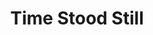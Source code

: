 ---
layout: product
id: 2062566621246
title: Time Stood Still
body_html: >-
  <p>Taken in North Vancouver, BC in the fall of 2017.</p>

  <p>While standing on the balcony of my apartment one morning, I saw a moment that would inspire many more photographs of this bridge and the fog surrounding it. The Lions Gate bridge always has such a beautiful charm on it’s own, but surround it with slow rolling fog, and it transforms to a moment stopped in time.</p>

  <p> </p>
vendor: Connell McCarthy
product_type: Photo Print
created_at: 2019-03-17T13:34:28-04:00
handle: time-stood-still
updated_at: 2022-01-18T10:42:44-05:00
published_at: 2018-08-22T19:38:24-04:00
template_suffix: ""
status: active
published_scope: global
tags: Batch 03, bridge, fall, fog, foggy, Print
admin_graphql_api_id: gid://shopify/Product/2062566621246
variants:
  - id: 39577252233278
    product_id: 2062566621246
    title: 8x10” / Full Colour
    price: "35.00"
    sku: CM-PP-B3-10-XXS-FC
    position: 1
    inventory_policy: deny
    compare_at_price: null
    fulfillment_service: manual
    inventory_management: null
    option1: 8x10”
    option2: Full Colour
    option3: null
    created_at: 2021-09-01T15:43:37-04:00
    updated_at: 2021-09-01T15:44:02-04:00
    taxable: true
    barcode: ""
    grams: 208
    image_id: 6301857447998
    weight: 0.208
    weight_unit: kg
    inventory_item_id: 41671692877886
    inventory_quantity: 0
    old_inventory_quantity: 0
    requires_shipping: true
    admin_graphql_api_id: gid://shopify/ProductVariant/39577252233278
  - id: 39577252266046
    product_id: 2062566621246
    title: 8x10” / Black & White
    price: "35.00"
    sku: CM-PP-B3-10-XXS-BW
    position: 2
    inventory_policy: deny
    compare_at_price: null
    fulfillment_service: manual
    inventory_management: null
    option1: 8x10”
    option2: Black & White
    option3: null
    created_at: 2021-09-01T15:43:37-04:00
    updated_at: 2021-09-01T15:44:02-04:00
    taxable: true
    barcode: ""
    grams: 208
    image_id: 6301857382462
    weight: 0.208
    weight_unit: kg
    inventory_item_id: 41671692910654
    inventory_quantity: 0
    old_inventory_quantity: 0
    requires_shipping: true
    admin_graphql_api_id: gid://shopify/ProductVariant/39577252266046
  - id: 39577252298814
    product_id: 2062566621246
    title: 8.5x11” / Full Colour
    price: "35.00"
    sku: CM-PP-B3-10-XS-FC
    position: 3
    inventory_policy: deny
    compare_at_price: null
    fulfillment_service: manual
    inventory_management: null
    option1: 8.5x11”
    option2: Full Colour
    option3: null
    created_at: 2021-09-01T15:43:37-04:00
    updated_at: 2021-09-01T15:44:02-04:00
    taxable: true
    barcode: ""
    grams: 208
    image_id: 6301857447998
    weight: 0.208
    weight_unit: kg
    inventory_item_id: 41671692943422
    inventory_quantity: 0
    old_inventory_quantity: 0
    requires_shipping: true
    admin_graphql_api_id: gid://shopify/ProductVariant/39577252298814
  - id: 39577252331582
    product_id: 2062566621246
    title: 8.5x11” / Black & White
    price: "35.00"
    sku: CM-PP-B3-10-XS-BW
    position: 4
    inventory_policy: deny
    compare_at_price: null
    fulfillment_service: manual
    inventory_management: null
    option1: 8.5x11”
    option2: Black & White
    option3: null
    created_at: 2021-09-01T15:43:37-04:00
    updated_at: 2021-09-01T15:44:02-04:00
    taxable: true
    barcode: ""
    grams: 208
    image_id: 6301857382462
    weight: 0.208
    weight_unit: kg
    inventory_item_id: 41671692976190
    inventory_quantity: 0
    old_inventory_quantity: 0
    requires_shipping: true
    admin_graphql_api_id: gid://shopify/ProductVariant/39577252331582
  - id: 39577252364350
    product_id: 2062566621246
    title: 13x19” / Full Colour
    price: "40.00"
    sku: CM-PP-B3-10-S-FC
    position: 5
    inventory_policy: deny
    compare_at_price: null
    fulfillment_service: manual
    inventory_management: null
    option1: 13x19”
    option2: Full Colour
    option3: null
    created_at: 2021-09-01T15:43:37-04:00
    updated_at: 2021-09-01T15:44:02-04:00
    taxable: true
    barcode: ""
    grams: 208
    image_id: 6301857447998
    weight: 0.208
    weight_unit: kg
    inventory_item_id: 41671693008958
    inventory_quantity: 0
    old_inventory_quantity: 0
    requires_shipping: true
    admin_graphql_api_id: gid://shopify/ProductVariant/39577252364350
  - id: 39577252397118
    product_id: 2062566621246
    title: 13x19” / Black & White
    price: "40.00"
    sku: CM-PP-B3-10-S-BW
    position: 6
    inventory_policy: deny
    compare_at_price: null
    fulfillment_service: manual
    inventory_management: null
    option1: 13x19”
    option2: Black & White
    option3: null
    created_at: 2021-09-01T15:43:37-04:00
    updated_at: 2021-09-01T15:44:02-04:00
    taxable: true
    barcode: ""
    grams: 208
    image_id: 6301857382462
    weight: 0.208
    weight_unit: kg
    inventory_item_id: 41671693041726
    inventory_quantity: 0
    old_inventory_quantity: 0
    requires_shipping: true
    admin_graphql_api_id: gid://shopify/ProductVariant/39577252397118
  - id: 39577252429886
    product_id: 2062566621246
    title: 16x20” / Full Colour
    price: "50.00"
    sku: CM-PP-B3-10-M-FC
    position: 7
    inventory_policy: deny
    compare_at_price: null
    fulfillment_service: manual
    inventory_management: null
    option1: 16x20”
    option2: Full Colour
    option3: null
    created_at: 2021-09-01T15:43:37-04:00
    updated_at: 2021-09-01T15:44:02-04:00
    taxable: true
    barcode: ""
    grams: 208
    image_id: 6301857447998
    weight: 0.208
    weight_unit: kg
    inventory_item_id: 41671693074494
    inventory_quantity: 0
    old_inventory_quantity: 0
    requires_shipping: true
    admin_graphql_api_id: gid://shopify/ProductVariant/39577252429886
  - id: 39577252462654
    product_id: 2062566621246
    title: 16x20” / Black & White
    price: "50.00"
    sku: CM-PP-B3-10-M-BW
    position: 8
    inventory_policy: deny
    compare_at_price: null
    fulfillment_service: manual
    inventory_management: null
    option1: 16x20”
    option2: Black & White
    option3: null
    created_at: 2021-09-01T15:43:37-04:00
    updated_at: 2021-09-01T15:44:02-04:00
    taxable: true
    barcode: ""
    grams: 208
    image_id: 6301857382462
    weight: 0.208
    weight_unit: kg
    inventory_item_id: 41671693107262
    inventory_quantity: 0
    old_inventory_quantity: 0
    requires_shipping: true
    admin_graphql_api_id: gid://shopify/ProductVariant/39577252462654
  - id: 39577252495422
    product_id: 2062566621246
    title: 20x24” / Full Colour
    price: "60.00"
    sku: CM-PP-B3-10-L-FC
    position: 9
    inventory_policy: deny
    compare_at_price: null
    fulfillment_service: manual
    inventory_management: null
    option1: 20x24”
    option2: Full Colour
    option3: null
    created_at: 2021-09-01T15:43:37-04:00
    updated_at: 2021-09-01T15:44:02-04:00
    taxable: true
    barcode: ""
    grams: 208
    image_id: 6301857447998
    weight: 0.208
    weight_unit: kg
    inventory_item_id: 41671693140030
    inventory_quantity: 0
    old_inventory_quantity: 0
    requires_shipping: true
    admin_graphql_api_id: gid://shopify/ProductVariant/39577252495422
  - id: 39577252528190
    product_id: 2062566621246
    title: 20x24” / Black & White
    price: "60.00"
    sku: CM-PP-B3-10-L-BW
    position: 10
    inventory_policy: deny
    compare_at_price: null
    fulfillment_service: manual
    inventory_management: null
    option1: 20x24”
    option2: Black & White
    option3: null
    created_at: 2021-09-01T15:43:37-04:00
    updated_at: 2021-09-01T15:44:02-04:00
    taxable: true
    barcode: ""
    grams: 208
    image_id: 6301857382462
    weight: 0.208
    weight_unit: kg
    inventory_item_id: 41671693172798
    inventory_quantity: 0
    old_inventory_quantity: 0
    requires_shipping: true
    admin_graphql_api_id: gid://shopify/ProductVariant/39577252528190
  - id: 39577252560958
    product_id: 2062566621246
    title: 20x30” / Full Colour
    price: "70.00"
    sku: CM-PP-B3-10-XL-FC
    position: 11
    inventory_policy: deny
    compare_at_price: null
    fulfillment_service: manual
    inventory_management: null
    option1: 20x30”
    option2: Full Colour
    option3: null
    created_at: 2021-09-01T15:43:37-04:00
    updated_at: 2021-09-01T15:44:02-04:00
    taxable: true
    barcode: ""
    grams: 208
    image_id: 6301857447998
    weight: 0.208
    weight_unit: kg
    inventory_item_id: 41671693205566
    inventory_quantity: 0
    old_inventory_quantity: 0
    requires_shipping: true
    admin_graphql_api_id: gid://shopify/ProductVariant/39577252560958
  - id: 39577252593726
    product_id: 2062566621246
    title: 20x30” / Black & White
    price: "70.00"
    sku: CM-PP-B3-10-XL-BW
    position: 12
    inventory_policy: deny
    compare_at_price: null
    fulfillment_service: manual
    inventory_management: null
    option1: 20x30”
    option2: Black & White
    option3: null
    created_at: 2021-09-01T15:43:37-04:00
    updated_at: 2021-09-01T15:44:02-04:00
    taxable: true
    barcode: ""
    grams: 208
    image_id: 6301857382462
    weight: 0.208
    weight_unit: kg
    inventory_item_id: 41671693238334
    inventory_quantity: 0
    old_inventory_quantity: 0
    requires_shipping: true
    admin_graphql_api_id: gid://shopify/ProductVariant/39577252593726
  - id: 39577252626494
    product_id: 2062566621246
    title: 24x36” / Full Colour
    price: "90.00"
    sku: CM-PP-B3-10-XXL-FC
    position: 13
    inventory_policy: deny
    compare_at_price: null
    fulfillment_service: manual
    inventory_management: null
    option1: 24x36”
    option2: Full Colour
    option3: null
    created_at: 2021-09-01T15:43:37-04:00
    updated_at: 2021-09-01T15:44:02-04:00
    taxable: true
    barcode: ""
    grams: 208
    image_id: 6301857447998
    weight: 0.208
    weight_unit: kg
    inventory_item_id: 41671693271102
    inventory_quantity: 0
    old_inventory_quantity: 0
    requires_shipping: true
    admin_graphql_api_id: gid://shopify/ProductVariant/39577252626494
  - id: 39577252659262
    product_id: 2062566621246
    title: 24x36” / Black & White
    price: "90.00"
    sku: CM-PP-B3-10-XXL-BW
    position: 14
    inventory_policy: deny
    compare_at_price: null
    fulfillment_service: manual
    inventory_management: null
    option1: 24x36”
    option2: Black & White
    option3: null
    created_at: 2021-09-01T15:43:37-04:00
    updated_at: 2021-09-01T15:44:02-04:00
    taxable: true
    barcode: ""
    grams: 208
    image_id: 6301857382462
    weight: 0.208
    weight_unit: kg
    inventory_item_id: 41671693303870
    inventory_quantity: 0
    old_inventory_quantity: 0
    requires_shipping: true
    admin_graphql_api_id: gid://shopify/ProductVariant/39577252659262
  - id: 39577252692030
    product_id: 2062566621246
    title: 30x40” / Full Colour
    price: "100.00"
    sku: CM-PP-B3-10-XXXL-FC
    position: 15
    inventory_policy: deny
    compare_at_price: null
    fulfillment_service: manual
    inventory_management: null
    option1: 30x40”
    option2: Full Colour
    option3: null
    created_at: 2021-09-01T15:43:37-04:00
    updated_at: 2021-09-01T15:44:02-04:00
    taxable: true
    barcode: ""
    grams: 208
    image_id: 6301857447998
    weight: 0.208
    weight_unit: kg
    inventory_item_id: 41671693336638
    inventory_quantity: 0
    old_inventory_quantity: 0
    requires_shipping: true
    admin_graphql_api_id: gid://shopify/ProductVariant/39577252692030
  - id: 39577252724798
    product_id: 2062566621246
    title: 30x40” / Black & White
    price: "100.00"
    sku: CM-PP-B3-10-XXXL-BW
    position: 16
    inventory_policy: deny
    compare_at_price: null
    fulfillment_service: manual
    inventory_management: null
    option1: 30x40”
    option2: Black & White
    option3: null
    created_at: 2021-09-01T15:43:37-04:00
    updated_at: 2021-09-01T15:44:02-04:00
    taxable: true
    barcode: ""
    grams: 208
    image_id: 6301857382462
    weight: 0.208
    weight_unit: kg
    inventory_item_id: 41671693369406
    inventory_quantity: 0
    old_inventory_quantity: 0
    requires_shipping: true
    admin_graphql_api_id: gid://shopify/ProductVariant/39577252724798
options:
  - id: 2805858500670
    product_id: 2062566621246
    name: Size
    position: 1
    values:
      - 8x10”
      - 8.5x11”
      - 13x19”
      - 16x20”
      - 20x24”
      - 20x30”
      - 24x36”
      - 30x40”
  - id: 8590085193790
    product_id: 2062566621246
    name: Color
    position: 2
    values:
      - Full Colour
      - Black & White
images:
  - id: 6301857447998
    product_id: 2062566621246
    position: 1
    created_at: 2019-03-17T13:34:41-04:00
    updated_at: 2019-10-20T18:44:17-04:00
    alt: null
    width: 1000
    height: 1500
    src: https://cdn.shopify.com/s/files/1/1624/2355/products/Time-Stood-Still---Product-2019.jpg?v=1571611457
    variant_ids:
      - 39577252233278
      - 39577252298814
      - 39577252364350
      - 39577252429886
      - 39577252495422
      - 39577252560958
      - 39577252626494
      - 39577252692030
    admin_graphql_api_id: gid://shopify/ProductImage/6301857447998
  - id: 6301857382462
    product_id: 2062566621246
    position: 2
    created_at: 2019-03-17T13:34:40-04:00
    updated_at: 2019-10-20T18:44:17-04:00
    alt: null
    width: 1000
    height: 1500
    src: https://cdn.shopify.com/s/files/1/1624/2355/products/Time-Stood-Still---Product-2019-B_W.jpg?v=1571611457
    variant_ids:
      - 39577252266046
      - 39577252331582
      - 39577252397118
      - 39577252462654
      - 39577252528190
      - 39577252593726
      - 39577252659262
      - 39577252724798
    admin_graphql_api_id: gid://shopify/ProductImage/6301857382462
  - id: 28230441205822
    product_id: 2062566621246
    position: 3
    created_at: 2021-05-04T21:29:17-04:00
    updated_at: 2021-05-04T21:29:17-04:00
    alt: null
    width: 2000
    height: 1800
    src: https://cdn.shopify.com/s/files/1/1624/2355/products/PAR_02_0001_6d1a330d-c973-4e9e-a821-7e801bbc4536.png?v=1620178157
    variant_ids: []
    admin_graphql_api_id: gid://shopify/ProductImage/28230441205822
image:
  id: 6301857447998
  product_id: 2062566621246
  position: 1
  created_at: 2019-03-17T13:34:41-04:00
  updated_at: 2019-10-20T18:44:17-04:00
  alt: null
  width: 1000
  height: 1500
  src: https://cdn.shopify.com/s/files/1/1624/2355/products/Time-Stood-Still---Product-2019.jpg?v=1571611457
  variant_ids:
    - 39577252233278
    - 39577252298814
    - 39577252364350
    - 39577252429886
    - 39577252495422
    - 39577252560958
    - 39577252626494
    - 39577252692030
  admin_graphql_api_id: gid://shopify/ProductImage/6301857447998

---